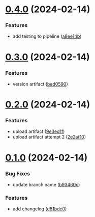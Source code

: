 # [0.4.0](https://github.com/jahn8/greetings-ci/compare/v0.3.0...v0.4.0) (2024-02-14)


### Features

* add testing to pipeline ([a8ee14b](https://github.com/jahn8/greetings-ci/commit/a8ee14bc2c36fcf3e55ee0d0ba8d1962ad9ceb10))



# [0.3.0](https://github.com/jahn8/greetings-ci/compare/v0.2.0...v0.3.0) (2024-02-14)


### Features

* version artifact ([bed0590](https://github.com/jahn8/greetings-ci/commit/bed0590588c71bfda288baef6c30c2b6dba25929))



# [0.2.0](https://github.com/jahn8/greetings-ci/compare/v0.1.0...v0.2.0) (2024-02-14)


### Features

* upload artifact ([9e3ed1f](https://github.com/jahn8/greetings-ci/commit/9e3ed1f2c028bddc37a3145559f57e1ed73c08e9))
* upload artifact attempt 2 ([2e2af10](https://github.com/jahn8/greetings-ci/commit/2e2af1087968a3c4acec437d1d904c79e694e41c))



# [0.1.0](https://github.com/jahn8/greetings-ci/compare/d81bdc08fa87e5d5e252d6aa5feaeb8b0ec98bd5...v0.1.0) (2024-02-14)


### Bug Fixes

*  update branch name ([b93460c](https://github.com/jahn8/greetings-ci/commit/b93460ca5f49e8a10080431ef7c171c5fb027271))


### Features

* add changelog ([d81bdc0](https://github.com/jahn8/greetings-ci/commit/d81bdc08fa87e5d5e252d6aa5feaeb8b0ec98bd5))



